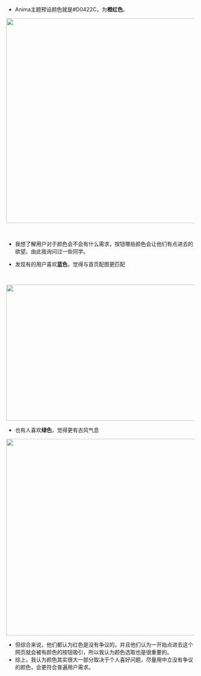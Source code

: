 - Anima主题预设颜色就是#D0422C，为**橙红色**。

<img class="alignnone wp-image-753 size-large" src="http://sylviatang.me/wp-content/uploads/2018/07/red-1024x546.png" alt="" width="1024" height="546" />

&nbsp;

- 我想了解用户对于颜色会不会有什么需求，按钮哪些颜色会让他们有点进去的欲望。由此我询问过一些同学。

- 发现有的用户喜欢**蓝色**，觉得与首页配图更匹配

&nbsp;

<img class="alignnone wp-image-751 size-large" src="http://sylviatang.me/wp-content/uploads/2018/07/blue-1024x363.png" alt="" width="1024" height="363" />

- 也有人喜欢**绿色**，觉得更有古风气息

<img class="alignnone wp-image-752 size-large" src="http://sylviatang.me/wp-content/uploads/2018/07/green-1024x524.png" alt="" width="1024" height="524" />

- 但综合来说，他们都认为红色是没有争议的。并且他们认为一开始点进去这个网页就会被有颜色的按钮吸引，所以我认为颜色选取也是很重要的。
- 综上，我认为颜色其实很大一部分取决于个人喜好问题，尽量用中立没有争议的颜色，会更符合普遍用户需求。